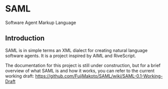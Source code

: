 # SAML
Software Agent Markup Language

## Introduction
SAML is in simple terms an XML dialect for creating natural language software agents. It is a project inspired by AIML and RiveScript.

The documentation for this project is still under construction, but for a brief overview of what SAML is and how it works, you can refer to the current working draft:
https://github.com/FujiMakoto/SAML/wiki/SAML-0.1-Working-Draft
